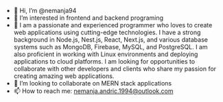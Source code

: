 - 👋 Hi, I’m @nemanja94
- 👀 I’m interested in frontend and backend programing
- 🌱 I am a passionate and experienced programmer who loves to create web applications using cutting-edge technologies. I have a strong background in Node.js, Nest.js, React, Next.js, and various database systems such as MongoDB, Firebase, MySQL, and PostgreSQL. I am also proficient in working with Linux environments and deploying applications to cloud platforms.
I am looking for opportunities to collaborate with other developers and clients who share my passion for creating amazing web applications.
- 💞️ I’m looking to collaborate on MERN stack applications
- 📫 How to reach me: nemanja.andric.1994@outlook.com
